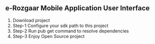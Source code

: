 ## e-Rozgaar Mobile Application User Interface

1. Download project 
2. Step-1 Configure your sdk path to this project
3. Step-2 Run pub get command to resolve dependencies
4. Step-3 Enjoy Open Source project